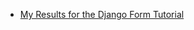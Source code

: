 * [My Results for the Django Form Tutorial](http://www.jython.org/jythonbook/en/1.0/JythonDjango.html)
